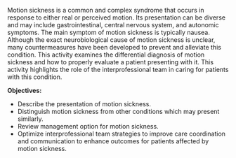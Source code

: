 Motion sickness is a common and complex syndrome that occurs in response to either real or perceived motion. Its presentation can be diverse and may include gastrointestinal, central nervous system, and autonomic symptoms. The main symptom of motion sickness is typically nausea. Although the exact neurobiological cause of motion sickness is unclear, many countermeasures have been developed to prevent and alleviate this condition. This activity examines the differential diagnosis of motion sickness and how to properly evaluate a patient presenting with it. This activity highlights the role of the interprofessional team in caring for patients with this condition.

**Objectives:**
- Describe the presentation of motion sickness. 
- Distinguish motion sickness from other conditions which may present similarly. 
- Review management option for motion sickness. 
- Optimize interprofessional team strategies to improve care coordination and communication to enhance outcomes for patients affected by motion sickness.